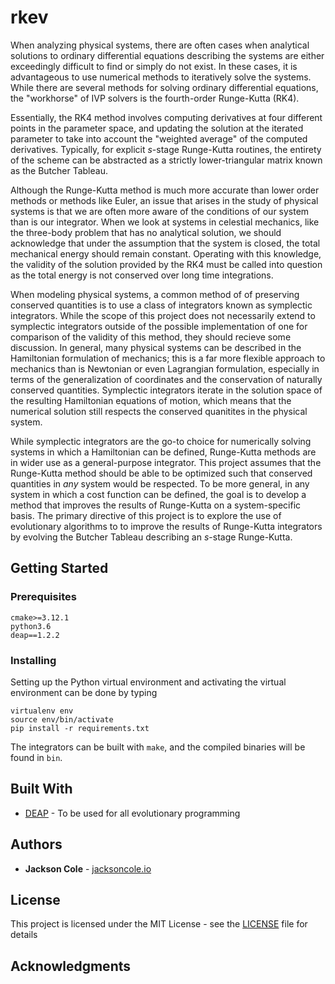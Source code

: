 # rkev

When analyzing physical systems, there are often cases when analytical
solutions to ordinary differential equations describing the systems
are either exceedingly difficult to find or simply do not exist.
In these cases, it is advantageous to use numerical methods to
iteratively solve the systems. While there are several methods for solving ordinary
differential equations, the "workhorse" of IVP solvers is
the fourth-order Runge-Kutta (RK4).

Essentially, the RK4 method involves computing derivatives at
four different points in the parameter space, and updating the solution at the
iterated parameter to take into account the "weighted average"
of the computed derivatives. Typically, for explicit *s*-stage Runge-Kutta
routines, the entirety of the scheme can be abstracted as a strictly
lower-triangular matrix known as the Butcher Tableau.

Although the Runge-Kutta method is much more accurate than lower order methods
or methods like Euler, an issue that arises in the study of physical
systems is that we are often more aware of the conditions of our system than is
our integrator. When we look at systems in celestial mechanics, like the
three-body problem that has no analytical solution, we should
acknowledge that under the assumption that the system is closed, the total
mechanical energy should remain constant. Operating with this
knowledge, the validity of the solution provided by the RK4 must be called into
question as the total energy is not conserved over long time
integrations.

When modeling physical systems, a common method of of preserving conserved
quantities is to use a class of integrators known as symplectic
integrators. While the scope of this project does not necessarily extend
to symplectic integrators outside of the possible implementation of one for
comparison of the validity of this method, they should recieve some discussion.
In general, many physical systems can be described in the Hamiltonian
formulation of mechanics; this is a far more flexible approach to mechanics than
is Newtonian or even Lagrangian formulation, especially in terms of the
generalization of coordinates and the conservation of naturally conserved
quantities. Symplectic integrators iterate in the solution space of the
resulting Hamiltonian equations of motion, which means that the numerical
solution still respects the conserved quanitites in the physical system.

While symplectic integrators are the go-to choice for numerically solving
systems in which a Hamiltonian can be defined, Runge-Kutta methods are in wider
use as a general-purpose integrator.
This project assumes that the Runge-Kutta method should be able to be optimized
such that conserved
quantities in *any* system would be respected. To be more general, in any
system in which a cost function can be defined, the goal is to
develop a method that improves the results of Runge-Kutta on a system-specific
basis.
The primary directive of this project is to explore the use of evolutionary
algorithms to to improve the results of Runge-Kutta integrators by evolving
the Butcher Tableau describing an *s*-stage Runge-Kutta.

## Getting Started


### Prerequisites
```
cmake>=3.12.1
python3.6
deap==1.2.2
```

### Installing
Setting up the Python virtual environment and activating the virtual environment
can be done by typing
```
virtualenv env
source env/bin/activate
pip install -r requirements.txt
```

The integrators can be built with `make`, and the compiled binaries will be
found in `bin`.



## Built With

* [DEAP](https://github.com/DEAP/deap) - To be used for all evolutionary
  programming

## Authors

* **Jackson Cole** - [jacksoncole.io](http://jacksoncole.io)

## License

This project is licensed under the MIT License - see the [LICENSE](LICENSE) file for details

## Acknowledgments
